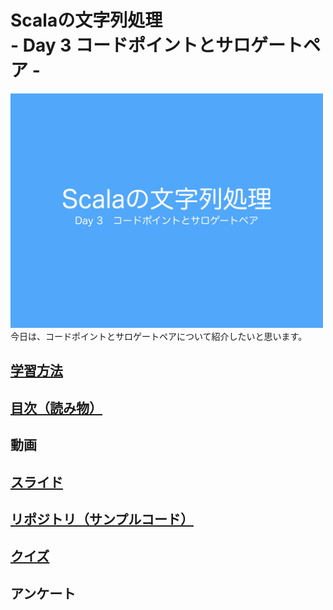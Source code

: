 <h1>Scalaの文字列処理<br>- Day 3 コードポイントとサロゲートペア -</h1>
<img src="/image/string_course.001.jpeg" width="500px"><br>
今日は、コードポイントとサロゲートペアについて紹介したいと思います。  
<h2><a href="http://ynupc.github.io/course/scalastringcourse/index.html" target="_blank">学習方法</a></h2>
<h2><a href="SUMMARY.md">目次（読み物）</a></h2>
<h2>動画</h2>
<h2><a href="//www.slideshare.net/ynupc/scala-day-3" target="_blank">スライド</a></h2>
<h2><a href="https://github.com/ynupc/scalastringcourseday3" target="_blank">リポジトリ（サンプルコード）</a></h2>
<h2><a href="http://ynupc.github.io/course/scalastringcourse/day3/" target="_blank">クイズ</a></h2>
<h2>アンケート</h2>
